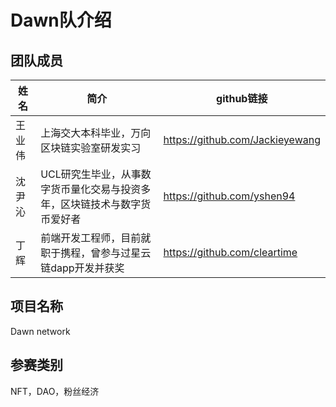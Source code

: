# Dawn队介绍

## 团队成员
| 姓名   | 简介                                                         | github链接                      |
| ------ | ------------------------------------------------------------ | ------------------------------- |
| 王业伟 | 上海交大本科毕业，万向区块链实验室研发实习                   | https://github.com/Jackieyewang |
| 沈尹沁 | UCL研究生毕业，从事数字货币量化交易与投资多年，区块链技术与数字货币爱好者 | https://github.com/yshen94      |
| 丁辉   | 前端开发工程师，目前就职于携程，曾参与过星云链dapp开发并获奖 | https://github.com/cleartime    |

## 项目名称

Dawn network

## 参赛类别

NFT，DAO，粉丝经济

